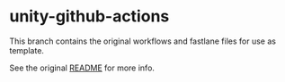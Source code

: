 # unity-github-actions

This branch contains the original workflows and fastlane files for use as template.

See the original [README](https://github.com/starburst997/unity-github-actions) for more info.
